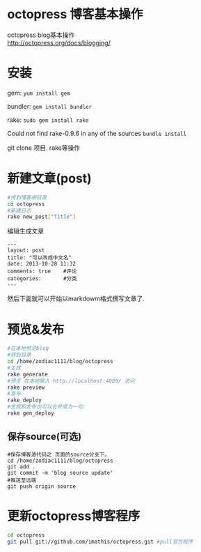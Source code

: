 # octopress 博客基本操作

octopress blog基本操作  
http://octopress.org/docs/blogging/

# 安装

gem:
`yum install gem`

bundler:
`gem install bundler`

rake:
`sudo gem install rake`

Could not find rake-0.9.6 in any of the sources
`bundle install`

git clone 项目.
rake等操作

# 新建文章(post)

```bash
#传到博客根目录
cd octopress
#新建日志
rake new_post["Title"]
```

编辑生成文章

```
---
layout: post
title: "可以改成中文名"
date: 2013-10-28 11:32
comments: true    #评论
categories:       #分类
---
```

然后下面就可以开始以markdowm格式撰写文章了.

# 预览&发布 

```bash
#在本地预览blog
#转到目录
cd /home/zodiac1111/blog/octopress
#生成
rake generate
#预览 在本地输入 http://localhost:4000/ 访问
rake preview
#发布
rake deploy	
#生成和发布也可以合并成为一句:
rake gen_deploy
```

## 保存source(可选)
```
#保存博客源代码之 页面的source分支下。
cd /home/zodiac1111/blog/octopress
git add .
git commit -m 'blog source update'
#推送至远端
git push origin source
```

# 更新octopress博客程序
```bash
cd octopress
git pull git://github.com/imathis/octopress.git #pull官方程序
```